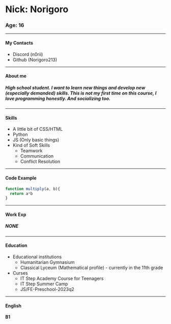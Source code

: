 # Nick: Norigoro
### Age: 16
-----
#### My Contacts
* Discord (n0rii)
* Github (Norigoro213)
----
#### About me
##### High school student. I want to learn new things and develop new (especially demanded) skills. This is not my first time on this course, I love programming honestly. And socializing too.
----
#### Skills
* A little bit of CSS/HTML
* Python
* JS (Only basic things)
* Kind of Soft Skills
  * Teamwork
  * Communication
  * Conflict Resolution
----
#### Code Example
```javascript
function multiply(a, b){
  return a*b
}
```
----
#### Work Exp
##### NONE
----
#### Education
* Educational institutions
  * Humanitarian Gymnasium
  * Classical Lyceum (Mathematical profile) - currently in the 11th grade
* Curses
  * IT Step Academy Course for Teenagers
  * IT Step Summer Camp
  * JS/FE-Preschool-2023q2
----
#### English
__B1__
